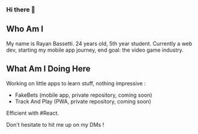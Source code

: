### Hi there 👋

## Who Am I
My name is Rayan Bassetti.
24 years old, 5th year student.
Currently a web dev, starting my mobile app journey, end goal: the video game industry.

## What Am I Doing Here 
Working on little apps to learn stuff, nothing impressive :

- FakeBets (mobile app, private repository, coming soon)
- Track And Play (PWA, private repository, coming soon)

Efficient with #React. 

Don't hesitate to hit me up on my DMs !

<!--
**RayanBassetti/RayanBassetti** is a ✨ _special_ ✨ repository because its `README.md` (this file) appears on your GitHub profile.

Here are some ideas to get you started:

- 🔭 I’m currently working on ...
- 🌱 I’m currently learning ...
- 👯 I’m looking to collaborate on ...
- 🤔 I’m looking for help with ...
- 💬 Ask me about ...
- 📫 How to reach me: ...
- 😄 Pronouns: ...
- ⚡ Fun fact: ...
-->
